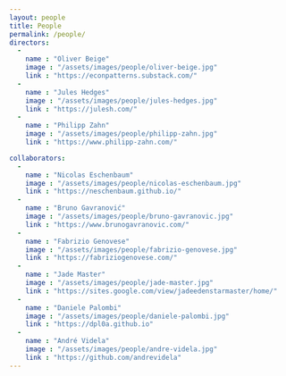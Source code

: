 ```yaml
---
layout: people
title: People
permalink: /people/
directors:
  -
    name : "Oliver Beige"
    image : "/assets/images/people/oliver-beige.jpg"
    link : "https://econpatterns.substack.com/"
  -
    name : "Jules Hedges"
    image : "/assets/images/people/jules-hedges.jpg"
    link : "https://julesh.com/"
  -
    name : "Philipp Zahn"
    image : "/assets/images/people/philipp-zahn.jpg"
    link : "https://www.philipp-zahn.com/"

collaborators:
  -
    name : "Nicolas Eschenbaum"
    image : "/assets/images/people/nicolas-eschenbaum.jpg"
    link : "https://neschenbaum.github.io/"
  -
    name : "Bruno Gavranović"
    image : "/assets/images/people/bruno-gavranovic.jpg"
    link : "https://www.brunogavranovic.com/"
  -
    name : "Fabrizio Genovese"
    image : "/assets/images/people/fabrizio-genovese.jpg"
    link : "https://fabriziogenovese.com/"
  -
    name : "Jade Master"
    image : "/assets/images/people/jade-master.jpg"
    link : "https://sites.google.com/view/jadeedenstarmaster/home/"
  -
    name : "Daniele Palombi"
    image : "/assets/images/people/daniele-palombi.jpg"
    link : "https://dpl0a.github.io"
  -
    name : "André Videla"
    image : "/assets/images/people/andre-videla.jpg"
    link : "https://github.com/andrevidela"
---
```


